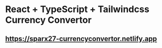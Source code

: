 # React + TypeScript + Tailwindcss Currency Convertor

## https://sparx27-currencyconvertor.netlify.app